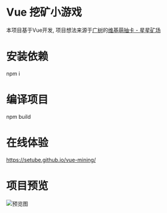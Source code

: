 # Vue 挖矿小游戏
本项目基于Vue开发, 项目想法来源于[广树](https://github.com/eeg1412)的[维基萌抽卡 - 星星矿场](https://github.com/eeg1412/wikimoeCardByNodeJS)

# 安装依赖
npm i

# 编译项目
npm build

# 在线体验
https://setube.github.io/vue-mining/

# 项目预览
![预览图](https://s1.locimg.com/2024/05/27/3d2117d1e78f2.png)
